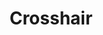 ---
title: Crosshair
tags: ["crosshair", "target", "aim", "sight", "alignment", "focus", "precision"]
icon: crosshair
svg: '<svg xmlns="http://www.w3.org/2000/svg" width="24" height="24" fill="none" viewBox="0 0 24 24" stroke-width="1.5" stroke-linecap="round" stroke-linejoin="round" stroke="currentColor"><path d="M21 12h-3M6 12H3m9-6V3m0 18v-3m9-6a9 9 0 1 1-18 0 9 9 0 0 1 18 0"/></svg>'
---